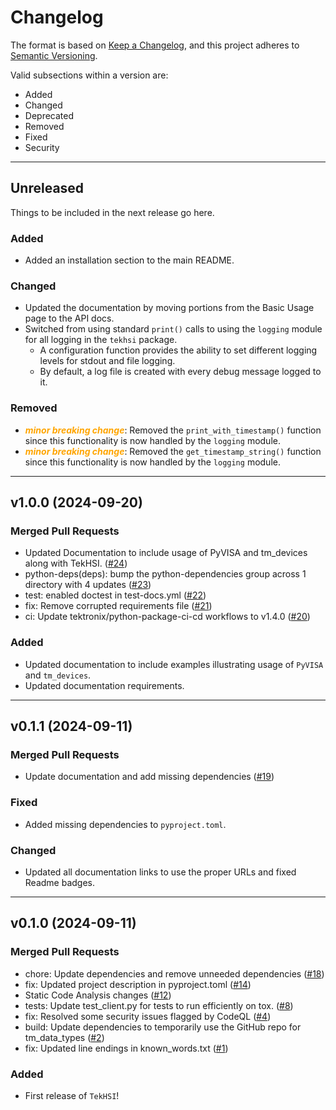 # Changelog

The format is based on [Keep a Changelog](https://keepachangelog.com), and this
project adheres to [Semantic Versioning](https://semver.org).

Valid subsections within a version are:

- Added
- Changed
- Deprecated
- Removed
- Fixed
- Security

---

## Unreleased

Things to be included in the next release go here.

### Added

- Added an installation section to the main README.

### Changed

- Updated the documentation by moving portions from the Basic Usage page to the API docs.
- Switched from using standard `print()` calls to using the `logging` module for all logging in the `tekhsi` package.
    - A configuration function provides the ability to set different logging levels for stdout and file logging.
    - By default, a log file is created with every debug message logged to it.

### Removed

- _**<span style="color:orange">minor breaking change</span>**_: Removed the `print_with_timestamp()` function since this functionality is now handled by the `logging` module.
- _**<span style="color:orange">minor breaking change</span>**_: Removed the `get_timestamp_string()` function since this functionality is now handled by the `logging` module.

---

## v1.0.0 (2024-09-20)

### Merged Pull Requests

- Updated Documentation to include usage of PyVISA and tm_devices along with TekHSI. ([#24](https://github.com/tektronix/TekHSI/pull/24))
- python-deps(deps): bump the python-dependencies group across 1 directory with 4 updates ([#23](https://github.com/tektronix/TekHSI/pull/23))
- test: enabled doctest in test-docs.yml ([#22](https://github.com/tektronix/TekHSI/pull/22))
- fix: Remove corrupted requirements file ([#21](https://github.com/tektronix/TekHSI/pull/21))
- ci: Update tektronix/python-package-ci-cd workflows to v1.4.0 ([#20](https://github.com/tektronix/TekHSI/pull/20))

### Added

- Updated documentation to include examples illustrating usage of `PyVISA` and `tm_devices`.
- Updated documentation requirements.

---

## v0.1.1 (2024-09-11)

### Merged Pull Requests

- Update documentation and add missing dependencies ([#19](https://github.com/tektronix/TekHSI/pull/19))

### Fixed

- Added missing dependencies to `pyproject.toml`.

### Changed

- Updated all documentation links to use the proper URLs and fixed Readme badges.

---

## v0.1.0 (2024-09-11)

### Merged Pull Requests

- chore: Update dependencies and remove unneeded dependencies ([#18](https://github.com/tektronix/TekHSI/pull/18))
- fix: Updated project description in pyproject.toml ([#14](https://github.com/tektronix/TekHSI/pull/14))
- Static Code Analysis changes ([#12](https://github.com/tektronix/TekHSI/pull/12))
- tests: Update test_client.py for tests to run efficiently on tox. ([#8](https://github.com/tektronix/TekHSI/pull/8))
- fix: Resolved some security issues flagged by CodeQL ([#4](https://github.com/tektronix/TekHSI/pull/4))
- build: Update dependencies to temporarily use the GitHub repo for tm_data_types ([#2](https://github.com/tektronix/TekHSI/pull/2))
- fix: Updated line endings in  known_words.txt ([#1](https://github.com/tektronix/TekHSI/pull/1))

### Added

- First release of `TekHSI`!
